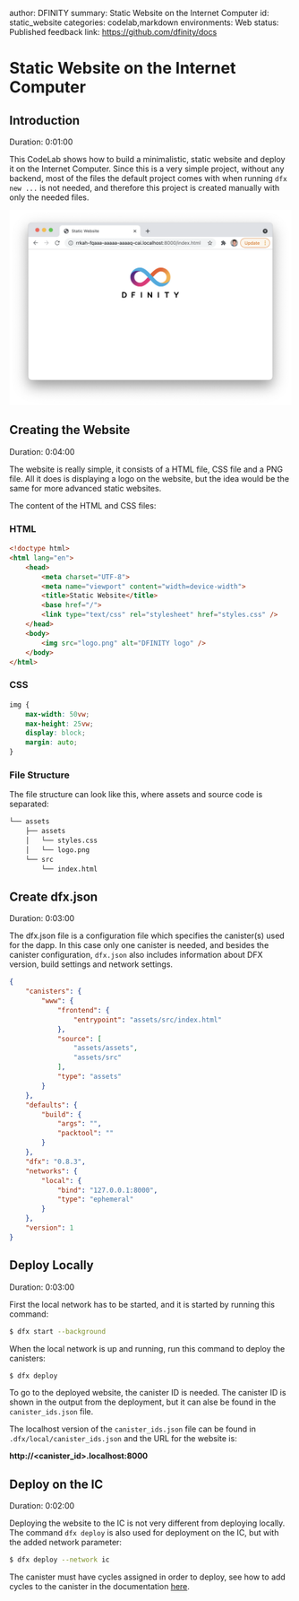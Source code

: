 author: DFINITY
summary: Static Website on the Internet Computer
id: static_website
categories: codelab,markdown
environments: Web
status: Published
feedback link: https://github.com/dfinity/docs

# Static Website on the Internet Computer

## Introduction
Duration: 0:01:00

This CodeLab shows how to build a minimalistic, static website and deploy it on the Internet Computer. Since this is a very simple project, without any backend, most of the files the default project comes with when running `dfx new ...` is not needed, and therefore this project is created manually with only the needed files.

![Static Website](images/static_website.png)

## Creating the Website
Duration: 0:04:00

The website is really simple, it consists of a HTML file, CSS file and a PNG file. All it does is displaying a logo on the website, but the idea would be the same for more advanced static websites.

The content of the HTML and CSS files:

### HTML
```html
<!doctype html>
<html lang="en">
    <head>
        <meta charset="UTF-8">
        <meta name="viewport" content="width=device-width">
        <title>Static Website</title>
        <base href="/">
        <link type="text/css" rel="stylesheet" href="styles.css" />
    </head>
    <body>
        <img src="logo.png" alt="DFINITY logo" />
    </body>
</html>
```

### CSS
```css
img {
    max-width: 50vw;
    max-height: 25vw;
    display: block;
    margin: auto;
}
```

### File Structure
The file structure can look like this, where assets and source code is separated:

```bash
└── assets
    ├── assets
    │   └── styles.css
    │   └── logo.png
    └── src
        └── index.html             
```

## Create dfx.json
Duration: 0:03:00

The dfx.json file is a configuration file which specifies the canister(s) used for the dapp. In this case only one canister is needed, and besides the canister configuration, `dfx.json` also includes information about DFX version, build settings and network settings. 

```json
{
    "canisters": {
        "www": {
            "frontend": {
                "entrypoint": "assets/src/index.html"
            },
            "source": [
                "assets/assets",
                "assets/src"
            ],
            "type": "assets"
        } 
    },
    "defaults": {
        "build": {
            "args": "",
            "packtool": ""
        }
    },
    "dfx": "0.8.3",
    "networks": {
        "local": {
            "bind": "127.0.0.1:8000",
            "type": "ephemeral"
        }
    },
    "version": 1
}
```

## Deploy Locally
Duration: 0:03:00

First the local network has to be started, and it is started by running this command:

```bash
$ dfx start --background
```

When the local network is up and running, run this command to deploy the canisters:

```bash
$ dfx deploy
```

To go to the deployed website, the canister ID is needed. The canister ID is shown in the output from the deployment, but it can alse be found in the `canister_ids.json` file. 

The localhost version of the `canister_ids.json` file can be found in `.dfx/local/canister_ids.json` and the URL for the website is: 

**http://<canister_id>.localhost:8000**

## Deploy on the IC
Duration: 0:02:00

Deploying the website to the IC is not very different from deploying locally. The command `dfx deploy` is also used for deployment on the IC, but with the added network parameter:

```bash
$ dfx deploy --network ic
```

The canister must have cycles assigned in order to deploy, see how to add cycles to the canister in the documentation [here](https://smartcontracts.org/docs/quickstart/network-quickstart.html).
